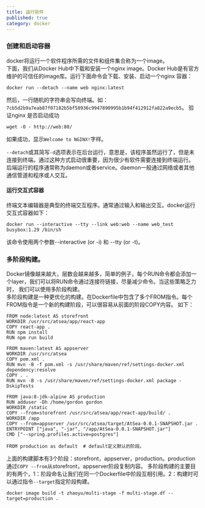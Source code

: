```yaml
---
title: 运行软件
published: true
category: docker
---
```


### 创建和启动容器
docker将运行一个软件程序所需的文件和组件集合称为一个image。     
下面，我们从Docker Hub中下载和安装一个nginx image。Docker Hub是有官方维护的可信任的image库。运行下面命令会下载、安装、启动一个nginx 
容器：
```shell script
docker run --detach --name web nginx:latest
```
然后，一行随机的字符串会写向终端。如：`7cb5d2b9a7eab87f07182b5bf58936c9947890995b1b94f412912fa822a9ecb5`。 
验证nginx 是否启动成功
```shell script
wget -O - http://web:80/
```
如果成功，显示`Welcome to NGINX!`字样。

`--detach`或其简写`-d`选项表示在后台运行，意思是，该程序虽然运行了，但是未连接到终端。通过这种方式启动很重要，因为很少有软件需要连接到终端运行。
后端运行的程序通常称为daemon或者service。daemon一般通过网络或者其他通信管道和程序或人交互。

#### 运行交互式容器
终端文本编辑器是典型的终端交互程序。通常通过输入和输出交互。docker运行交互式容器如下：
```shell script
docker run --interactive --tty --link web:web --name web_test busybox:1.29 /bin/sh
```
该命令使用两个参数--interactive (or -i) 和 --tty (or -t)。

### 多阶段构建。
Docker镜像越来越大，层数会越来越多，简单的例子，每个RUN命令都会添加一个layer，我们可以将RUN命令通过连接符链接，尽量减少命令。当这些策略乏力时，
我们可以使用多阶段构建。        
多阶段构建是一种更优化的构建。在Dockerfile中包含了多个FROM指令。每个FROM指令是一个新的构建阶段，可以很容易从前面的阶段COPY内容。
如下：
```shell script
FROM node:latest AS storefront
WORKDIR /usr/src/atsea/app/react-app
COPY react-app .
RUN npm install
RUN npm run build

FROM maven:latest AS appserver
WORKDIR /usr/src/atsea
COPY pom.xml .
RUN mvn -B -f pom.xml -s /usr/share/maven/ref/settings-docker.xml dependency:resolve
COPY . .
RUN mvn -B -s /usr/share/maven/ref/settings-docker.xml package -DskipTests

FROM java:8-jdk-alpine AS production
RUN adduser -Dh /home/gordon gordon
WORKDIR /static
COPY --from=storefront /usr/src/atsea/app/react-app/build/ .
WORKDIR /app
COPY --from=appserver /usr/src/atsea/target/AtSea-0.0.1-SNAPSHOT.jar .
ENTRYPOINT ["java", "-jar", "/app/AtSea-0.0.1-SNAPSHOT.jar"]
CMD ["--spring.profiles.active=postgres"]

FROM production as default  # default定义默认的阶段。
```
上面的构建脚本有3个阶段：storefront，appserver，production。production通过`COPY --from`从storefront，appserver阶段复制内容。
多阶段构建的主要目的有两个，1：阶段命名让我们在同一个Dockerfile中阶段互相引用。2：构建时可以通过指令`--target`指定阶段构建。
```shell script
docker image build -t zhaoyu/multi-stage -f multi-stage.df --target=production .
```

